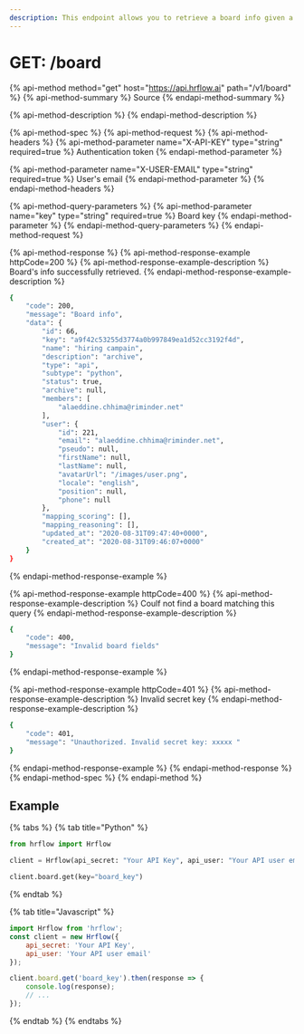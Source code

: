 ```yaml
---
description: This endpoint allows you to retrieve a board info given a key.
---
```


# GET: /board

{% api-method method="get" host="https://api.hrflow.ai" path="/v1/board" %}
{% api-method-summary %}
Source
{% endapi-method-summary %}

{% api-method-description %}
{% endapi-method-description %}

{% api-method-spec %}
{% api-method-request %}
{% api-method-headers %}
{% api-method-parameter name="X-API-KEY" type="string" required=true %}
Authentication token
{% endapi-method-parameter %}

{% api-method-parameter name="X-USER-EMAIL" type="string" required=true %}
User's email
{% endapi-method-parameter %}
{% endapi-method-headers %}

{% api-method-query-parameters %}
{% api-method-parameter name="key" type="string" required=true %}
Board key
{% endapi-method-parameter %}
{% endapi-method-query-parameters %}
{% endapi-method-request %}

{% api-method-response %}
{% api-method-response-example httpCode=200 %}
{% api-method-response-example-description %}
Board's info successfully retrieved.
{% endapi-method-response-example-description %}

```bash
{
    "code": 200,
    "message": "Board info",
    "data": {
        "id": 66,
        "key": "a9f42c53255d3774a0b997849ea1d52cc3192f4d",
        "name": "hiring campain",
        "description": "archive",
        "type": "api",
        "subtype": "python",
        "status": true,
        "archive": null,
        "members": [
            "alaeddine.chhima@riminder.net"
        ],
        "user": {
            "id": 221,
            "email": "alaeddine.chhima@riminder.net",
            "pseudo": null,
            "firstName": null,
            "lastName": null,
            "avatarUrl": "/images/user.png",
            "locale": "english",
            "position": null,
            "phone": null
        },
        "mapping_scoring": [],
        "mapping_reasoning": [],
        "updated_at": "2020-08-31T09:47:40+0000",
        "created_at": "2020-08-31T09:46:07+0000"
    }
}
```
{% endapi-method-response-example %}

{% api-method-response-example httpCode=400 %}
{% api-method-response-example-description %}
Coulf not find a board matching this query
{% endapi-method-response-example-description %}

```bash
{
    "code": 400,
    "message": "Invalid board fields"
}
```
{% endapi-method-response-example %}

{% api-method-response-example httpCode=401 %}
{% api-method-response-example-description %}
Invalid secret key
{% endapi-method-response-example-description %}

```bash
{
    "code": 401,
    "message": "Unauthorized. Invalid secret key: xxxxx "
}
```
{% endapi-method-response-example %}
{% endapi-method-response %}
{% endapi-method-spec %}
{% endapi-method %}

## Example

{% tabs %}
{% tab title="Python" %}
```python
from hrflow import Hrflow

client = Hrflow(api_secret: "Your API Key", api_user: "Your API user email")

client.board.get(key="board_key")
```
{% endtab %}

{% tab title="Javascript" %}
```javascript
import Hrflow from 'hrflow';
const client = new Hrflow({ 
    api_secret: 'Your API Key',
    api_user: 'Your API user email'
});

client.board.get('board_key').then(response => {
    console.log(response);
    // ...
});

```
{% endtab %}
{% endtabs %}



